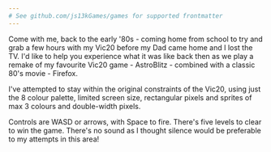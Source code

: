 ```yaml
---
# See github.com/js13kGames/games for supported frontmatter
---
```

Come with me, back to the early '80s - coming home from school to try and grab a few hours with my Vic20 before my Dad came home and I lost the TV. I'd like to help you experience what it was like back then as we play a remake of my favourite Vic20 game - AstroBlitz - combined with a classic 80's movie - Firefox.

I've attempted to stay within the original constraints of the Vic20, using just the 8 colour palette, limited screen size, rectangular pixels and sprites of max 3 colours and double-width pixels.

Controls are WASD or arrows, with Space to fire. There's five levels to clear to win the game. There's no sound as I thought silence would be preferable to my attempts in this area!